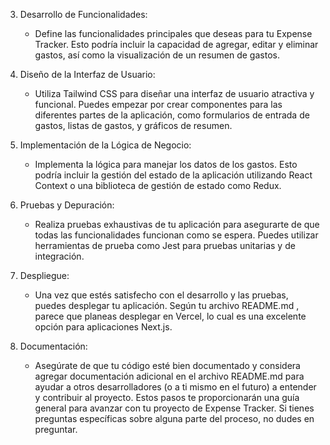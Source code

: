 3. Desarrollo de Funcionalidades:
   
   - Define las funcionalidades principales que deseas para tu Expense Tracker. Esto podría incluir la capacidad de agregar, editar y eliminar gastos, así como la visualización de un resumen de gastos.
4. Diseño de la Interfaz de Usuario:
   
   - Utiliza Tailwind CSS para diseñar una interfaz de usuario atractiva y funcional. Puedes empezar por crear componentes para las diferentes partes de la aplicación, como formularios de entrada de gastos, listas de gastos, y gráficos de resumen.
5. Implementación de la Lógica de Negocio:
   
   - Implementa la lógica para manejar los datos de los gastos. Esto podría incluir la gestión del estado de la aplicación utilizando React Context o una biblioteca de gestión de estado como Redux.
6. Pruebas y Depuración:
   
   - Realiza pruebas exhaustivas de tu aplicación para asegurarte de que todas las funcionalidades funcionan como se espera. Puedes utilizar herramientas de prueba como Jest para pruebas unitarias y de integración.
7. Despliegue:
   
   - Una vez que estés satisfecho con el desarrollo y las pruebas, puedes desplegar tu aplicación. Según tu archivo README.md , parece que planeas desplegar en Vercel, lo cual es una excelente opción para aplicaciones Next.js.
8. Documentación:
   
   - Asegúrate de que tu código esté bien documentado y considera agregar documentación adicional en el archivo README.md para ayudar a otros desarrolladores (o a ti mismo en el futuro) a entender y contribuir al proyecto.
Estos pasos te proporcionarán una guía general para avanzar con tu proyecto de Expense Tracker. Si tienes preguntas específicas sobre alguna parte del proceso, no dudes en preguntar.